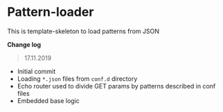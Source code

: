 # Pattern-loader

This is template-skeleton to load patterns from JSON

__Change log__

> 17.11.2019
+ Initial commit
+ Loading `*.json` files from `conf.d` directory
+ Echo router used to divide GET params by patterns described in conf files
+ Embedded base logic
